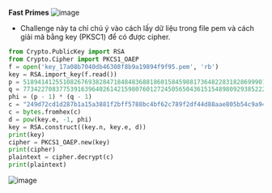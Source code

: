 **Fast Primes**
![image](https://hackmd.io/_uploads/By9b6y8F6.png)
- Challenge này ta chỉ chú ý vào cách lấy dữ liệu trong file pem và cách giải mã bằng key (PKSC1) để có được cipher.
```Python
from Crypto.PublicKey import RSA
from Crypto.Cipher import PKCS1_OAEP
f = open('key_17a08b7040db46308f8b9a19894f9f95.pem', 'rb')
key = RSA.import_key(f.read())
p = 51894141255108267693828471848483688186015845988173648228318286999011443419469
q = 77342270837753916396402614215980760127245056504361515489809293852222206596161
phi = (p - 1) * (q - 1)
c = "249d72cd1d287b1a15a3881f2bff5788bc4bf62c789f2df44d88aae805b54c9a94b8944c0ba798f70062b66160fee312b98879f1dd5d17b33095feb3c5830d28"
c = bytes.fromhex(c)
d = pow(key.e, -1, phi)
key = RSA.construct((key.n, key.e, d))
print(key)
cipher = PKCS1_OAEP.new(key)
print(cipher)
plaintext = cipher.decrypt(c)
print(plaintext)
```
![image](https://hackmd.io/_uploads/rJRBpJ8Ya.png)
